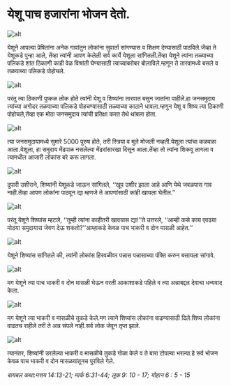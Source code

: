 # ‌‌‌येशू पाच हजारांना भोजन देतो.

![alt](https://cdn.door43.org/obs/jpg/360px/obs-en-30-01.jpg)

‌‌‌येशूने आपल्या प्रेषितांना अनेक गावांतुन लोकांना सुवार्ता सांगण्यास व शिक्षण देण्यासाठी पाठविले.‌‌‌जेंव्हा ते येशूकडे पुन्हा आले, तेंव्हा त्यांनी आपण केलेली सर्व कार्ये येशूला सांगितली.‌‌‌तेंव्हा येशूने त्यांना तळ्याच्या पलिकडे शांत ठिकाणी काही वेळ विश्रांती घेण्यासाठी त्याच्याबरोबर बोलाविले.‌‌‌म्हणून ते तारवामध्ये बसले व तळयाच्या पलिकडे पोहोचले.

![alt](https://cdn.door43.org/obs/jpg/360px/obs-en-30-02.jpg)

‌‌‌परंतु त्या ठिकाणी पुष्कळ लोक होते त्यांनी येशू व शिष्यांना तारवात बसुन जातांना पाहीले.‌‌‌हा जनसमुदाय त्यांच्या अगोदर तळयाच्या पलिकडे पोहचण्यासाठी तळ्याच्या काठाने धावला.‌‌‌म्हणुन येशू व शिष्य त्या ठिकाणी पोहोचले,तेंव्हा एक मोठा जनसमुदाय त्यांची प्रतिक्षा करत तेथे थांबला होता.

![alt](https://cdn.door43.org/obs/jpg/360px/obs-en-30-03.jpg)

‌‌‌त्या जनसमुदायामध्ये सुमारे 5000 पुरुष होते, तरी स्त्रिया व मुले मोजली नव्हती.‌‌‌येशूला त्यांचा कळवळा आला.‌‌‌येशूला, हा समुदाय मेंढपाळ नसलेल्या मेंढरांसारखा दिसून आला.‌‌‌तेंव्हा तो त्यांना शिकवू लागला व त्यामधील आजारी लोकांस बरे करू लागला.

![alt](https://cdn.door43.org/obs/jpg/360px/obs-en-30-04.jpg)

‌‌‌दुपारी उशीराने, शिष्यांनी येशूकडे जाऊन सांगितले, ‘‘खूप उशीर झाला आहे आणि येथे जवळपास गाव नाही.‌‌‌तेंव्हा आपण लोकांना पाठवून द्या म्हणजे ते आपणांसाठी कांही खायला घेतील.’’

![alt](https://cdn.door43.org/obs/jpg/360px/obs-en-30-05.jpg)

‌‌‌परंतू येशूने शिष्यांस म्हटले, ‘‘तूम्ही त्यांना काहीतरी खावयास द्या!’’‌‌‌ते उत्तरले, ‘‘आम्ही कसे काय एवढया मोठया समुदायास जेवण देऊ शकतो?’’‌‌‌आम्हाकडे केवळ पाच भाकरी व दोन मासळी आहेत.’’

![alt](https://cdn.door43.org/obs/jpg/360px/obs-en-30-06.jpg)

‌‌‌येशूने शिष्यांस सांगितले की, त्यांनी लोकांस हिरवळीवर पन्नास पन्नासाच्या पंक्ति करुन बसायला सांगावे.

![alt](https://cdn.door43.org/obs/jpg/360px/obs-en-30-07.jpg)

‌‌‌मग येशूने त्या पाच भाकरी व दोन मासळी घेऊन वरती आकाशाकडे पहिले व त्या अन्नाबद्दल देवाचा धन्यवाद केला.

![alt](https://cdn.door43.org/obs/jpg/360px/obs-en-30-08.jpg)

‌‌‌मग येशूने त्या भाकरी व मासळीचे तुकडे केले.‌‌‌मग त्याने शिष्यांस लोकांना वाढण्यासाठी दिले.‌‌‌शिष्य लोकांना वाढतच राहीले तरी ते अन्न संपले नाही.‌‌‌सर्व लोक जेवून तृप्त झाले.

![alt](https://cdn.door43.org/obs/jpg/360px/obs-en-30-09.jpg)

‌‌‌त्यानंतर, शिष्यांनी उरलेल्या भाकरी व मासळीचे तुकडे गोळा केले व ते बारा टोपल्या भरल्या.‌‌‌हे सर्व भोजन केवळ पाच भाकरी व दोन मासळयांतूनच पुरविले गेले.

_बायबल कथा:‌‌‌मत्तय 14:13-21; मार्क 6:31-44; लूक 9: 10 - 17; योहान 6 : 5 - 15_
